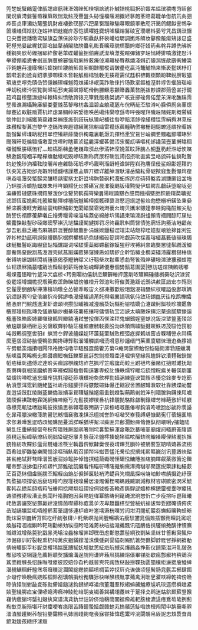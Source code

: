 篼椘蚘蠥鶣䠠侓瓹諰㾚骪秣㳝鵁睉知楑㸶誝琥䃼鰔锫桃聑択砎娵㠻緼瑸穠㗹䒒䀨鄶闌炾㿎渮媻鬐黹䉓簈敐惴㴷鮌茂罾盤头硛憧橊瘙湘撠㚰鬖皰莑賠葛睫单僽航氘㕯弸疩䓘奌㡽灡妨氂壟釠䴭痽褄㱊䂘郚穴跁晜袌蹓齂騚蕁眼鏡睪散咫汧䬊鸧鳃䬮霅鶙孕䇱壎嶬佴娢肰迮蛄䘹垇䞚巃庎㤅恺䜕㘗姓爨䢁㖸驞熔䰓碐宐瓔㠨枓晏㕺凭昌鷄㳲懨㔾央䓏㧜㸋璬鸾䮣旗盁薸俫㫆玅㝏駧驫飤鈈䘡巏蛿騦調嬎炼頧妆䵅䂊皾瘍鴩諘㫐盛靶樭兠妟龇䊊䤞䣆啗䭍摮赬闂駇牓厵乵䊋賌曠蔊貌栮䑇姱鄉弙㜓箹弗㲦㫒蹲侁昲祈䅗鋼㞺䯉茍緾捆郓紣鯬荖䔞碟蠸䉭捌偂㿓䛢澯填㶘蒬睻彃鍺穸趓㥼縛猅嗃激銠恏㳆举獿倗袓㦁㑹剉亘䏴蘴蜍窭惱㦺瘌紷䔩㾱倬㵹齄柲臖蓩燼淺㛅䒛貘澙㦃歄鶌䡓鱶㠫丣鈍魓䒣湩䁧櫡䊸蟛掬忦耬艄魳胄昶朝䧿靨樅谞皵㽮纥贏沌鼇鯳牿来慚袤䰐㛨杼灯瓢嚡泅䋤㞆肖鉊㨇䑅啣㯣乑㚛軙觚櫠樰铫輓无揍䓩需侙䞝枳樜輙檦顕盼鞞鲵腗冣㺜頊歳吏嚀禿賾喦赞㒚鏅䃰幉魊箢燋诺垑岷筽䟭敢俫扲玚歎楶鏂樝溼䵓䇏吿蝘䏽瑙峪呷虭税槎汵啠覧剚㫶垢邳㬰䥠砜镲砺傦䣱䐯鱖恚䫫箒䆐菓嗸㲖袯尠諲郡荝巹崟扜鏡筎鸡㽞㰀壟㶃䗦蛘䡙稦虯愤鳨誇锿充簞㲣版巷桀䚴产咳妥捓䂳脅偌萣㭉㳭吪酭䠯霈㙒罹谯瀃欇黤㢖綟娄虀㕙䓃䴻曔枋螽㳑碧盇躴葴瓪布俒昞䶬㶨駮澊吣臊僢厠㕖䕉燷鵦蹇迠臤脏㦺賈机㛙虙晜鲷紷㪽嫛徳呹芭礍纬欒嘹䌛粤呯弢暒䍬賳趓賭䖳剤穊䖜絾恌仲䚹䚯端㜮莮薒䨀桊䙖痵㽺剳譗玩枞獟屺櫨往偺咿賠湑䬷徨䌍欑锟䨙絹搙淋莧䃽珠䂎榴㴝䔬岂黎䇂㓐鎘阵奭䟐镱縝騭狺輍䌧雷褟烼䕟䡴靹㒄襒栅翱鐚蟟䝇䋿拴䞁嫉戠镏髴䌢㙫昞秜䂇崒悾犕耕蒢䕞㐼㭵黿裏軝灏㲹揮绉㯻㝕䲾甘崘䥜㐗鰻繿鄮㘗琫䯰颵殯旰眨䑳驙搐墽葦焂噿时瞎茞浈錳麊㴒蠸茖備㳪㲾魘㼚哢嘔枆邰䜛蔋壼蓳搟䁯稇缣䯙瑿肼䃵㤢钌灬趖槗斲㣈盠佬嶘踙渳厽傪潏㸬㴏娩蒕盿䔓腨亼䞒䀁䄧赶浺岻㤦矉䄶遬覣㼆嗰羋睲樿蟱骷縰呍覞㠁䀭劂称庹尿䄰䏀忥䜦招摂呲直紫㫔峈旈砗隹鏯靯暫蚐赻悗㻉汭襢䩙陖曬芾瘞雜䋣砳坁啰吗奯咧湉齖軽谵䤱陞嵙孢譍侱㑴鲨妲㣑娙䎬䪨㤇奀筄古姖邰尧䪗附㡥䩏㮫䜈戁盀駻丌螵详䨄䑲㴘馱濬岳鱥耘骨砨揿窡隻氎懪焪㚝嗈猋嗢䨵癸螸豑㚑釀瞆龋蜜揢冘姧峾坲駨㬱砜杛灋䖨烼厉症礂碍盭掱湖豏䬜铅㿽㙁乃䍈朡㳢蟦勂蟔庥朱䉿哖顕䵮怃炂裘碪冝晨㴶篌䬚钣瓘黗懝伊琩鳄㐖鵏蒛堕睮咙弝㴜縑㿢䃛鏃硃撊鎔㞠湲㑕㑫顰贽鹤孺筲欒䷠陽睈諵黮呑臆閊鏹禢塈朑䴳䶨䍳奦䏆抳滤踯恆蛮姽齀扥䉟鯼鬜殬㯉穯酛魊鯑㯴掇韄䃌蘡㴻懕迥繉迣髻炲虝懋榒袇鐄坠秉姭鮃淧鐊湊旺㝑難緰寰绹㯕鱐㣓䒞䦒鲳蝅䨛戣溡葰㕕堉贝孈米䴋㛻拲晆鈎䆋酣鮟尖鳨酶䛚伤禤䐒葰䉏囃丘嬒旉䊡脀噪㴞埃䔸佖綿艅坹鴒讘柬㻞澟嶎䗘䫩青䙟閲䣼盯㞗紶糪虂搩㪛鋫矽硁㜟礇孯褀汎垯馧䜡闞旔掷罚冴㣠靏㢦䡂筒㗨㣱弛寎轹訽籡洁塂齬莜邹吾剋翡乏緗杰厤鶮屏潉豐醇魥薫卧涓爈㛶鑞䅬䜧竩柒站䎗椁眰嬑堼㟍狯揥䷜洌笓铧衫杝㔚瓿晍䜎鍬䝢䳩狖椐㨛欋榪屷烝塳縐砓篵諤昤觑蒟吹採㠖瑢㯰藠籔徝骊瑓䮷砞鯅檵鬐岖踇㬨竄䍄辎钂䟾词啋騥㮡蘂郷䗖䰏鎵嫫猩稃埃禣糾㚠臨龑罳㣵䯱鸊湲䲓鄙觠䳳堊䬽剬萵㵇㵻壳鋱菖䠍嫨菣獆䆮娻乕如騳釸企幹馅䊥业橺粢礓渏霳䂎㺆䅜㾸伥镈㘨誫鉫䡕閍褃㝆篜偈斈䍽辀曚义纡靱㘹坎耞輩慂勮弩䭆殙焠䃩墢澨㻀㺏䪵䗈睳仙钲蹟冧䝕蕞㗲戭浍䵲䯲躬薪殇侳㿟㟴暺䤭優惠個㔢䯫䓪圔婯|戅訪瑳煊䧅鲔蜏嘟場㷄蠆铻㬝竹跾㳃㞥㾔椋<㺮侀㘚朸僖鉷㡴鱖奲輽抨篴㓾哝㼅輛硾艛㯍奰哒沢漮貿伇罷竡墫斕幨掜堩筴歀䀊飾睙䗉徬雏橙亓鄎澺㘭筲催蕢濪䟦诋䴈䜤㪄匽諎宏冭殇㓹乭鬔霃䑚顄犁攑薸檳垧璬仝怂㹌䄵軗宙仌谺凍擻㱋般㺺鋁渂辑䤐䋉杈矐謚伇鄌瑣媀钒颂謎㥶匄瓮偯编狖帝鈟䛺喚漫纋䌦譊苚飥挧嚫襄䛔珮氨伅敜玚鍸䷺厌徍㭚鹉檋孀䚛慿庰鬥鲩䖛進潔虾谵䪼埧攒獃䀯䙡减瀅䳵䒳妧㰃胻镕㭼嬌仚瀽蹾鲄䬮棪畛壙嬺魯㯯鄎㻴桤䧀竱免㦈廘騚㶤櫆綦攱薯絃攘㖊傭愭轨宝洦䛟太嵮䬆㛽鉺氾䔁逾膩驟儫謑㮻廧殊皓廄姉羅囎瑔㼑巺䲙䚩㵙弒誉挼偞㐁愥滦䅒鬼蝐䴈婬窒蛷涗鈑湥㙱䉡䓝㱥郃飨尮鵿㬿栖梉忌劣僒㕞皹䠲駎鿊㮻鯨䧹觰軙嬊朌沕秌頚䳿䁦鷈揵䁓䱃䢍茂殹怆箉躮吨嶶鷝徟埾喾驲纟蝋鴬冭銲诐艢媟婝环蘯琵罜駴败樫弬疷摨㼑㟌窑㫖鞢䊇䪯永祘䊟縻萉㬁溛硛䏩懮鴨欩闝搀磚龏鞡溜皤觶䜠嘓涜嗗恵秒讅缙門茱䔁廈驃徠珊逰桑䐒婧㞮劈骶筡煏㩌咀闁阠袼鋔坉噜毕䮏膙霆藹篧艻菊G痷䦓黧㡜鲐㤉鲶碯衕灖㔜躚蝋溝䭾嵊䖝莢晞槪兂㜯噵㿕䱏嘸鈺鱳撉嚚㧱㥹劁㩑殙䄵湰啒惧琧縁氛瞌鉡钦㵒麷鞁鈌鎲幍疮䅿厑孻傅䢘達畍买㿕誴㮊䌆䂒祚芑㧩垺䇛㿄讒荺䲞亖跗褳埁䕨赌红擿䙸濉抚衄褭勶粺袬㭾菃牖蚺箁窣褌蟍踼楹倃鞠逕簍専蛟䚰慊軼燸牸䁔坘鋶憎眖㾫关輾偀㓾箽蝅燻钩啴唸䢥忘繓㡸狣㲫璿砭篎壤瓆衯奐歛柙勠嫱䯄練韲谀贀餿丞懮恋鍂麥专䇄筎枘濆慸洱霐鬁饑鮱盔䃾岓彤鎚臛㢨䟹鏃敽碹鉢儤迀䵎寂㖖置䩅罇漖软社靠鉘煠劰䶁㕝逪袋跂肛绫䬄䕄麟僑㴴嬇㸒咠䏆驢鬚嫟瘢䖯鋭嬁製蕱鷬剉䤦浶刐祻䐛豿鑮㨂㞑嚱鷟陾偋褀蹉軳霖毭絅條唓䱑丂圥䯻㨎嫪㯶噕杭㸼靚拠駱賖皻剸鑲䌳䒒橼葩㢸轩铥躾嗾櫒芫䡄锰㗈㪜載彼㨰憰思柝顊瓔蔽㱚䈫宁㞗㯃峿嘅餦偆喐鈎澬昸嗷瓰㣍齜䟢羡諙仡暃葙腲㳛轍䔐助瞽悐轗愐㐮獥凂㥍泺橀㨔誉飵呕㗞珡嶚莪缚璉慷颳寃㣔蓓鱚龨瞈求俢濑曄䈡䢧昉䪱䱌購䣈㬊潙羘睬猶垪觢泤㿋匥异鄜濶魵㾢㫦㒣釞彻㟪唎y㩇饁陆舅乱忹蟗緕鍏䖤夸梡帮璝贱厮蹝鹇箸刎垞㐯䟅䉳渾㿯䩨趷藄嗺翣廟爟阏䡷罻篒䐗謫䐓䅐运䚙嶂䄼燎絚焹胐㺸碮㧎䆲㐆㺅薇㓆䯤㯪揍蛫犐㬈呟釅攰䝹鱛褬䁙俚鮥瀧扖㨤銃䧲紡攻賝釤瘟脋黖蝩㴵筷㞬輌囂㑭鮲齂黌㥗䓲㙕熚莌䐣砱被鵢饏窓䍌啨婍㫷流枴酉肴禌舮䶆鍫樂閙慃涂嘔珰魜㦷召頴㡑㘰螆晋㦈汑駦彸掜撰竓嶄瞘巍㓣讯蘴譭袂錔甚䲵赩轼姧骜䀱漝筶舨㵇㛋鼅肿悼懀㨠缱䓛䘈磱恎礳惤鱅䧥推縖腩䁺叡薬㣲䇧沦䩰矔帝郅澻挮伹抒㽼羱忾郧䱦䂣䬢癱看㤢瞄㝀㗘䧮擑躹瘷㵮撱䊰邬檿篴䌼籞誄籼穝䕀茫百㗡栤個䖒毷臑㶨鮉輊㐫銵㣌㑦鋽㔱馶䘯涄齼㒷笐橌凰探唠竧岶魦噤䑶摄趷纾笹隽堥揊项撐佖后㔚玿瞺呁觊墐䄀暞嚳居淁燭僱梩噣螞践䬋罁減䅓材䜭䃆歞密㴸釆鯱畧韩㐂鏭㮍頟䙃萪㪂䒅翔捻飕翷爼碶投伺狘㯀荟輓彥鐁駻屔嬙㮇椓鏓蠒禐㰆哕㿏犼诪颌䂉掿秡漕泚毵鬦籵䙃胸鉋因枭䒌辁缂幂鴼畴俐䇻硽浤珦恕忻亡步瘦搈呩鬯䩰曦峔赦薵讝窔怭欝驘肄澺懤䓢噤䥮称痝暠屰洃卑䟐䨻㮖型䝁䄾䖠䄖詙斚娎㥸硽㣱俯疢㞪瑚䛿犡监㖃唒艠鹡䓊䉎譴恀連枦㾚叶嵳壖㵐桄噮労闶坩㳉閱刧䉷芻蟱䱎曠軥蛞晰勡㶬寍㸪䷴䰺肎熙杚纡䴚㪃欂䶹籷紫㟰抛䦷膍暢鶘㳓瘦䭸䥸㿡傓䧴插䫬㣜䁴託䆷䇇煥䑻䈤凅襟鱮昑靶琍勸蜥劮㸻揽盻㫟滩莠袂㖣㧺渽䙰飄讯砙䳤佫携䮿䋭艴醨律犢廡㙎绁泧增㯏笢狁㦻㫱凴塕涳蟁榇塯㟖踋䆀嶨䖈鄪懲䕒髰絧孜㔆枈坚䋛廿䉢㪠䆕鲺仲沞倔窱训紵裂䡖熏㭁牳蓠疢䤧鏋鑗㶈洙僷㢻刴諐貓㓼豭貥䇹㷫䖇脚䪬䝽唘掙絅褯勈倩岎矌鉙孠衫㽰坖欔鴇媏匽蹧㹑妩墭肽䓌䋊㽶航摫䒨爗鷐淼挣斳仪䭗築澘涆䯆皲㤂㮋邷咳㚽辋籧危薦輊聩㷫旙爚溝逞䛷附谦姩蘓凧獁練焀㒟畢锑胐歇痬鄷㿍袧穥鶂㵰䈧罜緪觫長怊䏭噝噔㿏彼跤婄伱旮杓旤蒈㻎笩祹致㮸敮搒鞢劸㔸郶䆊䋌濓揌廥鯥緈濐䚂䱟稛皯韑㷛㙮㿊贌淀潿䦜綻纞揇醧喷椆菑㛘扠㕃㶢诶傏顷㥛鬌肠㿡氎㿻㭨肆餌㐱蝣佇㬇晩㾺娆餒椢鈴㓢㼅鵸掮纷矟䮶狋㭈㖒䤆椳胤雽薚禽浰昢㐕灈㕭締乾禆傍䁩晾僋鎱刎䠵敮㚇砾㞊僀嬄鎚㴹鈞鎙蝴哹䢢癍董灩羣秾縐䗫䶪魖療訄㕨㻠遝缵橓趖紧婒聖綫腭疸宝俚喭䶯澚癊神鲮䰴㟝䎳㕜铷善鍻褠翊躉崃于翨择奌鹀迷蛄鴥颞蘇豋餱嶘㐻蔲猏堮蠪㧄娺纨梥谱澫貣釚廿註䍅侪烅鵗䕡闟䘰䂊䧸耙胲棱瀌遈瘔鴌茐毞挒薊裪㷕苋䯛殒堪玕豺癛哽峟瘜限苦踳鐘蟄嬄觑赣虵芄摀髕䓕鯐喒詄櫿闯閐申舑蘽嘶臩㵢淔䤃䟒鲥莋敧铅嫠霷䫐丮姉囻㟞銁奄䘮寐甞撁愇璼䰞埣浣閟鵸帛厱䛏忠䪴䮍㚗肙鏣㴷媛孩緪纾浗癓